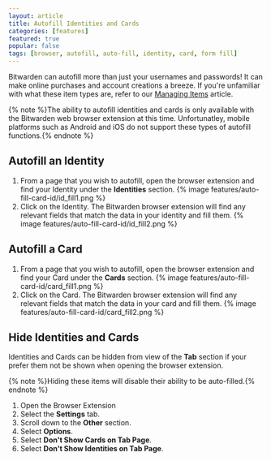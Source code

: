 ```yaml
---
layout: article
title: Autofill Identities and Cards
categories: [features]
featured: true
popular: false
tags: [browser, autofill, auto-fill, identity, card, form fill]
---
```


Bitwarden can autofill more than just your usernames and passwords! It can make online purchases and account creations a breeze. If you're unfamiliar with what these item types are, refer to our [Managing Items][managing-items-doc] article.

{% note %}The ability to autofill identities and cards is only available with the Bitwarden web browser extension at this time. Unfortunatley, mobile platforms such as Android and iOS do not support these types of autofill functions.{% endnote %}

## Autofill an Identity

1. From a page that you wish to autofill, open the browser extension and find your Identity under the **Identities** section. {% image features/auto-fill-card-id/id_fill1.png %}
2. Click on the Identity. The Bitwarden browser extension will find any relevant fields that match the data in your identity and fill them. {% image features/auto-fill-card-id/id_fill2.png %}

## Autofill a Card

1. From a page that you wish to autofill, open the browser extension and find your Card under the **Cards** section. {% image features/auto-fill-card-id/card_fill1.png %}
2. Click on the Card. The Bitwarden browser extension will find any relevant fields that match the data in your card and fill them. {% image features/auto-fill-card-id/card_fill2.png %}

## Hide Identities and Cards

Identities and Cards can be hidden from view of the **Tab** section if your prefer them not be shown when opening the browser extension.

{% note %}Hiding these items will disable their ability to be auto-filled.{% endnote %}

1. Open the Browser Extension
2. Select the **Settings** tab.
3. Scroll down to the **Other** section.
4. Select **Options**.
5. Select **Don't Show Cards on Tab Page**.
6. Select **Don't Show Identities on Tab Page**.

[managing-items-doc]: https://bitwarden.com/help/article/managing-items/#adding-items